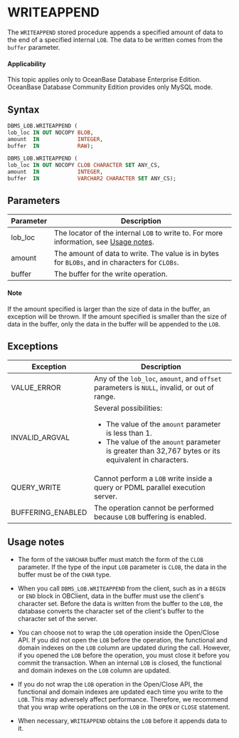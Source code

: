 WRITEAPPEND
================================

The `WRITEAPPEND` stored procedure appends a specified amount of data to the end of a specified internal `LOB`. The data to be written comes from the `buffer` parameter.

<main id="notice" >
    <h4>Applicability</h4>
    <p>This topic applies only to OceanBase Database Enterprise Edition. OceanBase Database Community Edition provides only MySQL mode. </p>
  </main>

Syntax
-----------------------

```sql
DBMS_LOB.WRITEAPPEND (
lob_loc IN OUT NOCOPY BLOB,
amount  IN            INTEGER,
buffer  IN            RAW);

DBMS_LOB.WRITEAPPEND (
lob_loc IN OUT NOCOPY CLOB CHARACTER SET ANY_CS,
amount  IN            INTEGER,
buffer  IN            VARCHAR2 CHARACTER SET ANY_CS);
```



Parameters
-------------------------



| Parameter | Description                                                                                                            |
|-----------|------------------------------------------------------------------------------------------------------------------------|
| lob_loc   | The locator of the internal `LOB` to write to. For more information, see [Usage notes](1.dbms-lob-overview-oracle.md). |
| amount    | The amount of data to write. The value is in bytes for `BLOBs`, and in characters for `CLOBs`.                         |
| buffer    | The buffer for the write operation.                                                                                    |


<main id="notice" type='explain'>
    <h4>Note</h4>
    <p>If the amount specified is larger than the size of data in the buffer, an exception will be thrown. If the amount specified is smaller than the size of data in the buffer, only the data in the buffer will be appended to the <code>LOB</code>. </p>
  </main>

Exceptions
-------------------------



| Exception         | Description                                                                                                                                                                                                 |
|-------------------|-------------------------------------------------------------------------------------------------------------------------------------------------------------------------------------------------------------|
| VALUE_ERROR       | Any of the `lob_loc`, `amount`, and `offset` parameters is `NULL`, invalid, or out of range.                                                                                                                |
| INVALID_ARGVAL    | Several possibilities: <ul><li> The value of the `amount` parameter is less than 1.   </li><li> The value of the `amount` parameter is greater than 32,767 bytes or its equivalent in characters.</li></ul> |
| QUERY_WRITE       | Cannot perform a `LOB` write inside a query or PDML parallel execution server.                                                                                                                              |
| BUFFERING_ENABLED | The operation cannot be performed because `LOB` buffering is enabled.                                                                                                                                       |



Usage notes
-------------------------

* The form of the `VARCHAR` buffer must match the form of the `CLOB` parameter. If the type of the input `LOB` parameter is `CLOB`, the data in the buffer must be of the `CHAR` type.



* When you call `DBMS_LOB.WRITEAPPEND` from the client, such as in a `BEGIN` or `END` block in OBClient, data in the buffer must use the client's character set. Before the data is written from the buffer to the `LOB`, the database converts the character set of the client's buffer to the character set of the server.



* You can choose not to wrap the `LOB` operation inside the Open/Close API. If you did not open the `LOB` before the operation, the functional and domain indexes on the `LOB` column are updated during the call. However, if you opened the `LOB` before the operation, you must close it before you commit the transaction. When an internal `LOB` is closed, the functional and domain indexes on the `LOB` column are updated.



* If you do not wrap the `LOB` operation in the Open/Close API, the functional and domain indexes are updated each time you write to the `LOB`. This may adversely affect performance. Therefore, we recommend that you wrap write operations on the `LOB` in the `OPEN` or `CLOSE` statement.



* When necessary, `WRITEAPPEND` obtains the `LOB` before it appends data to it.






